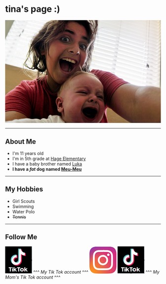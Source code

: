# tina's page :)

![](images/Tina2.PNG)

*****

## About Me
- I'm 11 years old
- I'm in 5th grade at [Hage Elementary](https://www.sandiegounified.org/schools/hage)
- I have a baby brother named [Luka](images/Tina.PNG)
- **I have a _fat_ dog named [Meu-Meu](images/meumeu.PNG)**

*****

## My Hobbies
- Girl Scouts
- Swimming
- Water Polo
- ~~Tennis~~

*****

## Follow Me
 [![](images/tiktok.PNG)](https://www.tiktok.com/@bebegorda) 
 ^^^ *My Tik Tok account* ^^^
[![](images/instagram.PNG)](https://www.instagram.com/tina.davitiani/)
[![](images/tiktok.PNG)](https://www.tiktok.com/@tiktoksfrommom) 
^^^ *My Mom's Tik Tok account* ^^^
